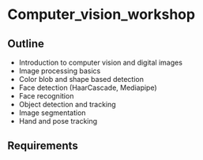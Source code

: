 # Computer_vision_workshop
## Outline
- Introduction to computer vision and digital images
- Image processing basics
- Color blob and shape based detection
- Face detection (HaarCascade, Mediapipe)
- Face recognition 
- Object detection and tracking
- Image segmentation
- Hand and pose tracking
## Requirements
